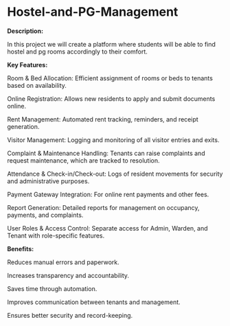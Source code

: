 # Hostel-and-PG-Management
**Description:**

In this project we will create a platform where students will be able to find hostel and pg rooms accordingly to their comfort.

**Key Features:**

Room & Bed Allocation: Efficient assignment of rooms or beds to tenants based on availability.

Online Registration: Allows new residents to apply and submit documents online.

Rent Management: Automated rent tracking, reminders, and receipt generation.

Visitor Management: Logging and monitoring of all visitor entries and exits.

Complaint & Maintenance Handling: Tenants can raise complaints and request maintenance, which are tracked to resolution.

Attendance & Check-in/Check-out: Logs of resident movements for security and administrative purposes.

Payment Gateway Integration: For online rent payments and other fees.

Report Generation: Detailed reports for management on occupancy, payments, and complaints.

User Roles & Access Control: Separate access for Admin, Warden, and Tenant with role-specific features.

**Benefits:**

Reduces manual errors and paperwork.

Increases transparency and accountability.

Saves time through automation.

Improves communication between tenants and management.

Ensures better security and record-keeping.
